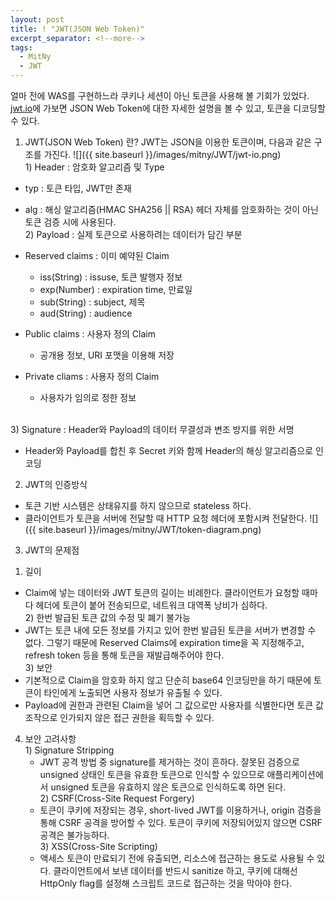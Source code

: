 ```yaml
---
layout: post
title: ! "JWT(JSON Web Token)"
excerpt_separator: <!--more-->
tags:
  - MitNy
  - JWT
---
```


얼마 전에 WAS를 구현하느라 쿠키나 세션이 아닌 토큰을 사용해 볼 기회가 있었다.
[jwt.io](https://jwt.io/)에 가보면 JSON Web Token에 대한 자세한 설명을 볼 수 있고, 토큰을 디코딩할 수 있다.

<!--more-->

1. JWT(JSON Web Token) 란?
JWT는 JSON을 이용한 토큰이며, 다음과 같은 구조를 가진다.
![]({{ site.baseurl }}/images/mitny/JWT/jwt-io.png)
<br>1) Header : 암호화 알고리즘 및 Type
  - typ : 토큰 타입, JWT만 존재
  - alg : 해싱 알고리즘(HMAC SHA256 || RSA) 헤더 자체를 암호화하는 것이 아닌 토큰 검증 시에 사용된다.
<br>2) Payload : 실제 토큰으로 사용하려는 데이터가 담긴 부분
  - Reserved claims : 이미 예약된 Claim
     - iss(String) : issuse, 토큰 발행자 정보
     - exp(Number) : expiration time, 만료일
     - sub(String) : subject, 제목
     - aud(String) : audience

  - Public claims : 사용자 정의 Claim
     - 공개용 정보, URI 포맷을 이용해 저장

  - Private cliams : 사용자 정의 Claim
     - 사용자가 임의로 정한 정보

<br>3) Signature : Header와 Payload의 데이터 무결성과 변조 방지를 위한 서명
  - Header와 Payload를 합친 후 Secret 키와 함께 Header의 해싱 알고리즘으로 인코딩


2. JWT의 인증방식
 - 토큰 기반 시스템은 상태유지를 하지 않으므로 stateless 하다.
 - 클라이언트가 토큰을 서버에 전달할 때 HTTP 요청 헤더에 포함시켜 전달한다.
![]({{ site.baseurl }}/images/mitny/JWT/token-diagram.png)

3. JWT의 문제점<br>
 1) 길이
   - Claim에 넣는 데이터와 JWT 토큰의 길이는 비례한다. 클라이언트가 요청할 때마다 헤더에 토큰이 붙어 전송되므로, 네트워크 대역폭 낭비가 심하다.
 <br>2) 한번 발급된 토큰 값의 수정 및 폐기 불가능
   - JWT는 토큰 내에 모든 정보를 가지고 있어 한번 발급된 토큰을 서버가 변경할 수 없다. 그렇기 때문에 Reserved Claims에 expiration time을 꼭 지정해주고, refresh token 등을 통해 토큰을 재발급해주어야 한다.
 <br>3) 보안
   - 기본적으로 Claim을 암호화 하지 않고 단순히 base64 인코딩만을 하기 때문에 토큰이 타인에게 노출되면 사용자 정보가 유출될 수 있다.
   - Payload에 권한과 관련된 Claim을 넣어 그 값으로만 사용자를 식별한다면 토큰 값 조작으로 인가되지 않은 접근 권한을 획득할 수 있다. 


4. 보안 고려사항
 <br>1) Signature Stripping
   - JWT 공격 방법 중 signature를 제거하는 것이 흔하다. 잘못된 검증으로 unsigned 상태인 토큰을 유효한 토큰으로 인식할 수 있으므로 애플리케이션에서 unsigned 토큰을 유효하지 않은 토큰으로 인식하도록 하면 된다.
<br> 2) CSRF(Cross-Site Request Forgery)
   - 토큰이 쿠키에 저장되는 경우, short-lived JWT를 이용하거나, origin 검증을 통해 CSRF 공격을 방어할 수 있다. 토큰이 쿠키에 저장되어있지 않으면 CSRF 공격은 불가능하다.
 <br>3) XSS(Cross-Site Scripting)
   - 액세스 토큰이 만료되기 전에 유출되면, 리소스에 접근하는 용도로 사용될 수 있다. 클라이언트에서 보낸 데이터를 반드시 sanitize 하고, 쿠키에 대해선 HttpOnly flag를 설정해 스크립트 코드로 접근하는 것을 막아야 한다.
